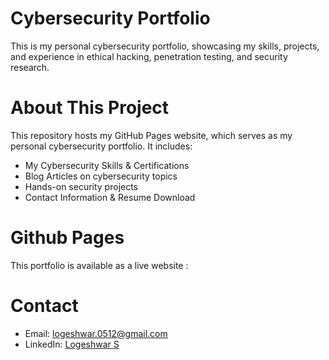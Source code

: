 # Cybersecurity Portfolio

This is my personal cybersecurity portfolio, showcasing my skills, projects, and experience in ethical hacking, penetration testing, and security research.

# About This Project

This repository hosts my GitHub Pages website, which serves as my personal cybersecurity portfolio. It includes:

- My Cybersecurity Skills & Certifications
- Blog Articles on cybersecurity topics
- Hands-on security projects
- Contact Information & Resume Download

# Github Pages

This portfolio is available as a live website : 
# Contact

- Email: logeshwar.0512@gmail.com
- LinkedIn: [Logeshwar S](https://www.linkedin.com/in/logeshwar-s/)
